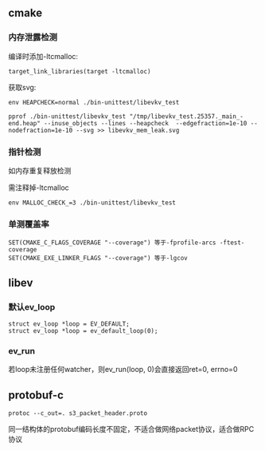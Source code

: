 ## cmake

### 内存泄露检测
编译时添加-ltcmalloc:
```
target_link_libraries(target -ltcmalloc)
```

获取svg:
```
env HEAPCHECK=normal ./bin-unittest/libevkv_test

pprof ./bin-unittest/libevkv_test "/tmp/libevkv_test.25357._main_-end.heap" --inuse_objects --lines --heapcheck  --edgefraction=1e-10 --nodefraction=1e-10 --svg >> libevkv_mem_leak.svg
```

### 指针检测
如内存重复释放检测

需注释掉-ltcmalloc
```
env MALLOC_CHECK_=3 ./bin-unittest/libevkv_test
```

### 单测覆盖率
```
SET(CMAKE_C_FLAGS_COVERAGE "--coverage") 等于-fprofile-arcs -ftest-coverage
SET(CMAKE_EXE_LINKER_FLAGS "--coverage") 等于-lgcov
```

## libev

### 默认ev\_loop
```
struct ev_loop *loop = EV_DEFAULT;
struct ev_loop *loop = ev_default_loop(0);
```

### ev\_run
若loop未注册任何watcher，则ev\_run(loop, 0)会直接返回ret=0, errno=0

## protobuf-c
```
protoc --c_out=. s3_packet_header.proto
```
同一结构体的protobuf编码长度不固定，不适合做网络packet协议，适合做RPC协议
